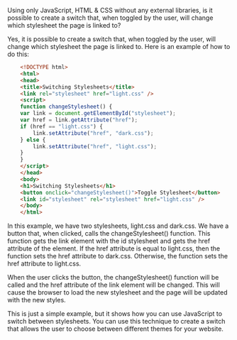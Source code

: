 Using only JavaScript, HTML & CSS without any external libraries, is it possible to create a switch that, when toggled by the user, will change which stylesheet the page is linked to?

Yes, it is possible to create a switch that, when toggled by the user, will change which stylesheet the page is linked to. Here is an example of how to do this:

``` html
    <!DOCTYPE html>
    <html>
    <head>
    <title>Switching Stylesheets</title>
    <link rel="stylesheet" href="light.css" />
    <script>
    function changeStylesheet() {
    var link = document.getElementById("stylesheet");
    var href = link.getAttribute("href");
    if (href == "light.css") {
        link.setAttribute("href", "dark.css");
    } else {
        link.setAttribute("href", "light.css");
    }
    }
    </script>
    </head>
    <body>
    <h1>Switching Stylesheets</h1>
    <button onclick="changeStylesheet()">Toggle Stylesheet</button>
    <link id="stylesheet" rel="stylesheet" href="light.css" />
    </body>
    </html>
```

In this example, we have two stylesheets, light.css and dark.css. We have a button that, when clicked, calls the changeStylesheet() function. This function gets the link element with the id stylesheet and gets the href attribute of the element. If the href attribute is equal to light.css, then the function sets the href attribute to dark.css. Otherwise, the function sets the href attribute to light.css.

When the user clicks the button, the changeStylesheet() function will be called and the href attribute of the link element will be changed. This will cause the browser to load the new stylesheet and the page will be updated with the new styles.

This is just a simple example, but it shows how you can use JavaScript to switch between stylesheets. You can use this technique to create a switch that allows the user to choose between different themes for your website.